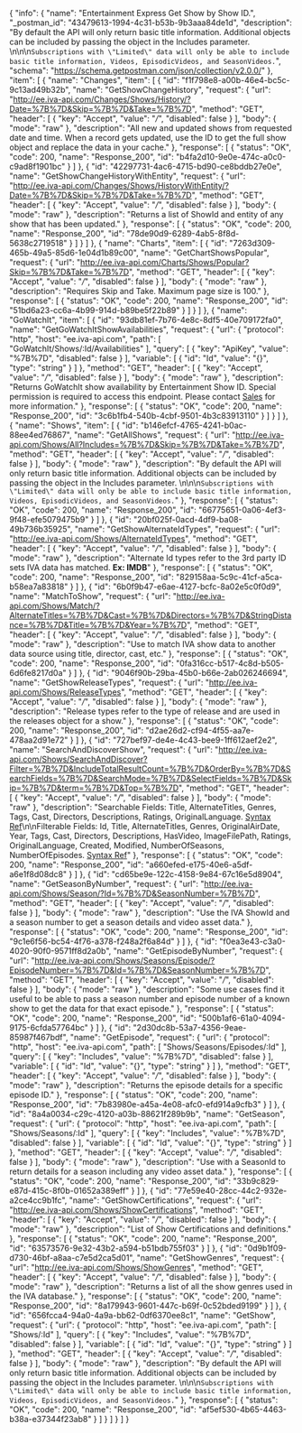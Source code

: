 {
  "info": {
    "name": "Entertainment Express Get Show by Show ID.",
    "_postman_id": "43479613-1994-4c31-b53b-9b3aaa84de1d",
    "description": "By default the API will only return basic title information. Additional objects can be included by passing the object in the Includes parameter.  \n\n\n`Subscriptions with \"Limited\" data will only be able to include basic title information, Videos, EpisodicVideos, and SeasonVideos.`",
    "schema": "https://schema.getpostman.com/json/collection/v2.0.0/"
  },
  "item": [
    {
      "name": "Changes",
      "item": [
        {
          "id": "f1f798e8-a00b-46e4-bc5c-9c13ad49b32b",
          "name": "GetShowChangeHistory",
          "request": {
            "url": "http://ee.iva-api.com/Changes/Shows/History/?Date=%7B%7D&Skip=%7B%7D&Take=%7B%7D",
            "method": "GET",
            "header": [
              {
                "key": "Accept",
                "value": "*/*",
                "disabled": false
              }
            ],
            "body": {
              "mode": "raw"
            },
            "description": "All new and updated shows from requested date and time.  When a record gets updated, use the ID to get the full show object and replace the data in your cache."
          },
          "response": [
            {
              "status": "OK",
              "code": 200,
              "name": "Response_200",
              "id": "b4fa2d10-9e0e-474c-a0c0-c9ad8f1901bc"
            }
          ]
        },
        {
          "id": "42297731-4ac6-4715-bd90-ce8bddb27e0e",
          "name": "GetShowChangeHistoryWithEntity",
          "request": {
            "url": "http://ee.iva-api.com/Changes/Shows/HistoryWithEntity/?Date=%7B%7D&Skip=%7B%7D&Take=%7B%7D",
            "method": "GET",
            "header": [
              {
                "key": "Accept",
                "value": "*/*",
                "disabled": false
              }
            ],
            "body": {
              "mode": "raw"
            },
            "description": "Returns a list of ShowId and entity of any show that has been updated."
          },
          "response": [
            {
              "status": "OK",
              "code": 200,
              "name": "Response_200",
              "id": "78de90d9-6289-4ab5-8f8d-5638c2719518"
            }
          ]
        }
      ]
    },
    {
      "name": "Charts",
      "item": [
        {
          "id": "7263d309-465b-49a5-85d6-1e04d1b89c00",
          "name": "GetChartShowsPopular",
          "request": {
            "url": "http://ee.iva-api.com/Charts/Shows/Popular?Skip=%7B%7D&Take=%7B%7D",
            "method": "GET",
            "header": [
              {
                "key": "Accept",
                "value": "*/*",
                "disabled": false
              }
            ],
            "body": {
              "mode": "raw"
            },
            "description": "Requires Skip and Take. Maximum page size is 100."
          },
          "response": [
            {
              "status": "OK",
              "code": 200,
              "name": "Response_200",
              "id": "51bd6a23-cc6a-4b99-914d-b89be5f22b89"
            }
          ]
        }
      ]
    },
    {
      "name": "GoWatchIt",
      "item": [
        {
          "id": "93db81ef-7b76-4e8c-8df5-40e709172fa0",
          "name": "GetGoWatchItShowAvailabilities",
          "request": {
            "url": {
              "protocol": "http",
              "host": "ee.iva-api.com",
              "path": [
                "GoWatchIt/Shows/:Id/Availabilities"
              ],
              "query": [
                {
                  "key": "ApiKey",
                  "value": "%7B%7D",
                  "disabled": false
                }
              ],
              "variable": [
                {
                  "id": "Id",
                  "value": "{}",
                  "type": "string"
                }
              ]
            },
            "method": "GET",
            "header": [
              {
                "key": "Accept",
                "value": "*/*",
                "disabled": false
              }
            ],
            "body": {
              "mode": "raw"
            },
            "description": "Returns GoWatchIt show availability by Entertainment Show ID.  Special permission is required to access this endpoint. Please contact [Sales](mailto:Sales@InternetVideoArchive.com) for more information."
          },
          "response": [
            {
              "status": "OK",
              "code": 200,
              "name": "Response_200",
              "id": "3c6b1fb4-540b-4cbf-9501-4b3c83913110"
            }
          ]
        }
      ]
    },
    {
      "name": "Shows",
      "item": [
        {
          "id": "b146efcf-4765-4241-b0ac-88ee4ed76867",
          "name": "GetAllShows",
          "request": {
            "url": "http://ee.iva-api.com/Shows/All?Includes=%7B%7D&Skip=%7B%7D&Take=%7B%7D",
            "method": "GET",
            "header": [
              {
                "key": "Accept",
                "value": "*/*",
                "disabled": false
              }
            ],
            "body": {
              "mode": "raw"
            },
            "description": "By default the API will only return basic title information. Additional objects can be included by passing the object in the Includes parameter. \n\n\n`Subscriptions with \"Limited\" data will only be able to include basic title information, Videos, EpisodicVideos, and SeasonVideos.`"
          },
          "response": [
            {
              "status": "OK",
              "code": 200,
              "name": "Response_200",
              "id": "66775651-0a06-4ef3-9f48-efe5079475b9"
            }
          ]
        },
        {
          "id": "20bf025f-0acd-4df9-ba08-49b736b35925",
          "name": "GetShowAlternateIdTypes",
          "request": {
            "url": "http://ee.iva-api.com/Shows/AlternateIdTypes",
            "method": "GET",
            "header": [
              {
                "key": "Accept",
                "value": "*/*",
                "disabled": false
              }
            ],
            "body": {
              "mode": "raw"
            },
            "description": "Alternate Id types refer to the 3rd party ID sets IVA data has matched.  **Ex: IMDB**"
          },
          "response": [
            {
              "status": "OK",
              "code": 200,
              "name": "Response_200",
              "id": "829158aa-5c9c-41cf-a5ca-b58ea7a83818"
            }
          ]
        },
        {
          "id": "6b0f9b47-e6ae-4127-bcfc-8a02e5c0f0d9",
          "name": "MatchToShow",
          "request": {
            "url": "http://ee.iva-api.com/Shows/Match/?AlternateTitles=%7B%7D&Cast=%7B%7D&Directors=%7B%7D&StringDistance=%7B%7D&Title=%7B%7D&Year=%7B%7D",
            "method": "GET",
            "header": [
              {
                "key": "Accept",
                "value": "*/*",
                "disabled": false
              }
            ],
            "body": {
              "mode": "raw"
            },
            "description": "Use to match IVA show data to another data source using title, director, cast, etc."
          },
          "response": [
            {
              "status": "OK",
              "code": 200,
              "name": "Response_200",
              "id": "0fa316cc-b517-4c8d-b505-6d6fe8217d0a"
            }
          ]
        },
        {
          "id": "9046f90b-29ba-45b0-b66e-2ab026246694",
          "name": "GetShowReleaseTypes",
          "request": {
            "url": "http://ee.iva-api.com/Shows/ReleaseTypes",
            "method": "GET",
            "header": [
              {
                "key": "Accept",
                "value": "*/*",
                "disabled": false
              }
            ],
            "body": {
              "mode": "raw"
            },
            "description": "Release types refer to the type of release and are used in the releases object for a show."
          },
          "response": [
            {
              "status": "OK",
              "code": 200,
              "name": "Response_200",
              "id": "d2ae26d2-cf94-4f55-aa7e-478aa2d91e72"
            }
          ]
        },
        {
          "id": "727bef97-de4e-4c43-bee9-1ff612aef2e2",
          "name": "SearchAndDiscoverShow",
          "request": {
            "url": "http://ee.iva-api.com/Shows/SearchAndDiscover?Filter=%7B%7D&IncludeTotalResultCount=%7B%7D&OrderBy=%7B%7D&SearchFields=%7B%7D&SearchMode=%7B%7D&SelectFields=%7B%7D&Skip=%7B%7D&term=%7B%7D&Top=%7B%7D",
            "method": "GET",
            "header": [
              {
                "key": "Accept",
                "value": "*/*",
                "disabled": false
              }
            ],
            "body": {
              "mode": "raw"
            },
            "description": "Searchable Fields: Title, AlternateTitles, Genres, Tags, Cast, Directors, Descriptions, Ratings, OriginalLanguage. [Syntax Ref](https://docs.microsoft.com/en-us/rest/api/searchservice/simple-query-syntax-in-azure-search)\n\nFilterable Fields: Id, Title, AlternateTitles, Genres, OriginalAirDate, Year, Tags, Cast, Directors, Descriptions, HasVideo, ImageFilePath, Ratings, OriginalLanguage, Created, Modified, NumberOfSeasons, NumberOfEpisodes. [Syntax Ref](https://docs.microsoft.com/en-us/rest/api/searchservice/simple-query-syntax-in-azure-search)"
          },
          "response": [
            {
              "status": "OK",
              "code": 200,
              "name": "Response_200",
              "id": "a660efed-e175-40e6-a5df-a6e1f8d08dc8"
            }
          ]
        },
        {
          "id": "cd65be9e-122c-4158-9e84-67c16e5d8904",
          "name": "GetSeasonByNumber",
          "request": {
            "url": "http://ee.iva-api.com/Shows/Season/?Id=%7B%7D&SeasonNumber=%7B%7D",
            "method": "GET",
            "header": [
              {
                "key": "Accept",
                "value": "*/*",
                "disabled": false
              }
            ],
            "body": {
              "mode": "raw"
            },
            "description": "Use the IVA ShowId and a season number to get a season details and video asset data."
          },
          "response": [
            {
              "status": "OK",
              "code": 200,
              "name": "Response_200",
              "id": "9c1e6f56-bc54-4f76-a378-f248a2f6a84d"
            }
          ]
        },
        {
          "id": "f0ea3e43-c3a0-4020-90f0-9571ff8d2a0b",
          "name": "GetEpisodeByNumber",
          "request": {
            "url": "http://ee.iva-api.com/Shows/Seasons/Episode/?EpisodeNumber=%7B%7D&Id=%7B%7D&SeasonNumber=%7B%7D",
            "method": "GET",
            "header": [
              {
                "key": "Accept",
                "value": "*/*",
                "disabled": false
              }
            ],
            "body": {
              "mode": "raw"
            },
            "description": "Some use cases find it useful to be able to pass a season number and episode number of a known show to get the data for that exact episode."
          },
          "response": [
            {
              "status": "OK",
              "code": 200,
              "name": "Response_200",
              "id": "500b1af6-61a0-4094-9175-6cfda57764bc"
            }
          ]
        },
        {
          "id": "2d30dc8b-53a7-4356-9eae-85987f467bdf",
          "name": "GetEpisode",
          "request": {
            "url": {
              "protocol": "http",
              "host": "ee.iva-api.com",
              "path": [
                "Shows/Seasons/Episodes/:Id"
              ],
              "query": [
                {
                  "key": "Includes",
                  "value": "%7B%7D",
                  "disabled": false
                }
              ],
              "variable": [
                {
                  "id": "Id",
                  "value": "{}",
                  "type": "string"
                }
              ]
            },
            "method": "GET",
            "header": [
              {
                "key": "Accept",
                "value": "*/*",
                "disabled": false
              }
            ],
            "body": {
              "mode": "raw"
            },
            "description": "Returns the episode details for a specific episode ID."
          },
          "response": [
            {
              "status": "OK",
              "code": 200,
              "name": "Response_200",
              "id": "7b83980e-a45a-4e08-afc0-efd914a9cfb3"
            }
          ]
        },
        {
          "id": "8a4a0034-c29c-4120-a03b-88621f289b9b",
          "name": "GetSeason",
          "request": {
            "url": {
              "protocol": "http",
              "host": "ee.iva-api.com",
              "path": [
                "Shows/Seasons/:Id"
              ],
              "query": [
                {
                  "key": "Includes",
                  "value": "%7B%7D",
                  "disabled": false
                }
              ],
              "variable": [
                {
                  "id": "Id",
                  "value": "{}",
                  "type": "string"
                }
              ]
            },
            "method": "GET",
            "header": [
              {
                "key": "Accept",
                "value": "*/*",
                "disabled": false
              }
            ],
            "body": {
              "mode": "raw"
            },
            "description": "Use with a SeasonId to return details for a season including any video asset data."
          },
          "response": [
            {
              "status": "OK",
              "code": 200,
              "name": "Response_200",
              "id": "33b9c829-e87d-415c-8f0b-01652a389eff"
            }
          ]
        },
        {
          "id": "77e59e40-28cc-44c2-932e-a2ce4cc9b1fc",
          "name": "GetShowCertifications",
          "request": {
            "url": "http://ee.iva-api.com/Shows/ShowCertifications",
            "method": "GET",
            "header": [
              {
                "key": "Accept",
                "value": "*/*",
                "disabled": false
              }
            ],
            "body": {
              "mode": "raw"
            },
            "description": "List of Show Certifications and definitions."
          },
          "response": [
            {
              "status": "OK",
              "code": 200,
              "name": "Response_200",
              "id": "63573576-9e32-43b2-a594-b51bdb755f03"
            }
          ]
        },
        {
          "id": "0d9b1f09-d730-46bf-a8aa-c7e5d2ca5d01",
          "name": "GetShowGenres",
          "request": {
            "url": "http://ee.iva-api.com/Shows/ShowGenres",
            "method": "GET",
            "header": [
              {
                "key": "Accept",
                "value": "*/*",
                "disabled": false
              }
            ],
            "body": {
              "mode": "raw"
            },
            "description": "Returns a list of all the show genres used in the IVA database."
          },
          "response": [
            {
              "status": "OK",
              "code": 200,
              "name": "Response_200",
              "id": "8a179943-9601-447c-b69f-0c52bded9199"
            }
          ]
        },
        {
          "id": "656fcca4-94a0-4a9a-bb62-0df6370ee8c1",
          "name": "GetShow",
          "request": {
            "url": {
              "protocol": "http",
              "host": "ee.iva-api.com",
              "path": [
                "Shows/:Id"
              ],
              "query": [
                {
                  "key": "Includes",
                  "value": "%7B%7D",
                  "disabled": false
                }
              ],
              "variable": [
                {
                  "id": "Id",
                  "value": "{}",
                  "type": "string"
                }
              ]
            },
            "method": "GET",
            "header": [
              {
                "key": "Accept",
                "value": "*/*",
                "disabled": false
              }
            ],
            "body": {
              "mode": "raw"
            },
            "description": "By default the API will only return basic title information. Additional objects can be included by passing the object in the Includes parameter.  \n\n\n`Subscriptions with \"Limited\" data will only be able to include basic title information, Videos, EpisodicVideos, and SeasonVideos.`"
          },
          "response": [
            {
              "status": "OK",
              "code": 200,
              "name": "Response_200",
              "id": "af5ef530-4b65-4463-b38a-e37344f23ab8"
            }
          ]
        }
      ]
    }
  ]
}